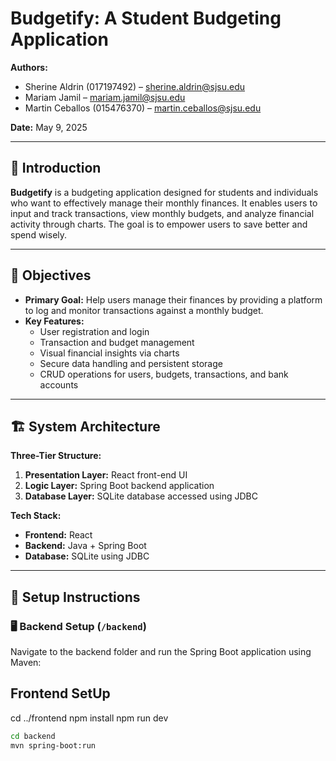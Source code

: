 # Budgetify: A Student Budgeting Application

**Authors:**
- Sherine Aldrin (017197492) – sherine.aldrin@sjsu.edu  
- Mariam Jamil – mariam.jamil@sjsu.edu  
- Martin Ceballos (015476370) – martin.ceballos@sjsu.edu  

**Date:** May 9, 2025

---

## 📌 Introduction

**Budgetify** is a budgeting application designed for students and individuals who want to effectively manage their monthly finances. It enables users to input and track transactions, view monthly budgets, and analyze financial activity through charts. The goal is to empower users to save better and spend wisely.

---

## 🎯 Objectives

- **Primary Goal:** Help users manage their finances by providing a platform to log and monitor transactions against a monthly budget.
- **Key Features:**
  - User registration and login
  - Transaction and budget management
  - Visual financial insights via charts
  - Secure data handling and persistent storage
  - CRUD operations for users, budgets, transactions, and bank accounts

---

## 🏗️ System Architecture

**Three-Tier Structure:**
1. **Presentation Layer:** React front-end UI
2. **Logic Layer:** Spring Boot backend application
3. **Database Layer:** SQLite database accessed using JDBC

**Tech Stack:**
- **Frontend:** React
- **Backend:** Java + Spring Boot
- **Database:** SQLite using JDBC

---

## 🔧 Setup Instructions

### 🖥️ Backend Setup (`/backend`)
Navigate to the backend folder and run the Spring Boot application using Maven:

## Frontend SetUp
cd ../frontend
npm install
npm run dev
```bash
cd backend
mvn spring-boot:run

